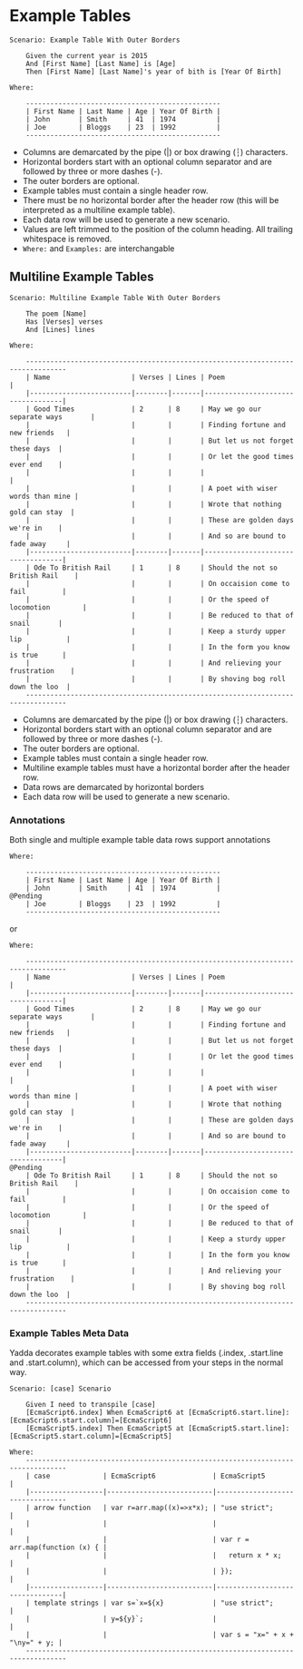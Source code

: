 # Example Tables
```
Scenario: Example Table With Outer Borders

    Given the current year is 2015
    And [First Name] [Last Name] is [Age]
    Then [First Name] [Last Name]'s year of bith is [Year Of Birth]

Where:

    ------------------------------------------------
    | First Name | Last Name | Age | Year Of Birth |
    | John       | Smith     | 41  | 1974          |
    | Joe        | Bloggs    | 23  | 1992          |
    ------------------------------------------------
```

- Columns are demarcated by the pipe (|) or box drawing (┆) characters.
- Horizontal borders start with an optional column separator and are followed by three or more dashes (-).
- The outer borders are optional.
- Example tables must contain a single header row.
- There must be no horizontal border after the header row (this will be interpreted as a multiline example table).
- Each data row will be used to generate a new scenario.
- Values are left trimmed to the position of the column heading. All trailing whitespace is removed.
- ```Where:``` and ```Examples:``` are interchangable

## Multiline Example Tables
```
Scenario: Multiline Example Table With Outer Borders

    The poem [Name]
    Has [Verses] verses
    And [Lines] lines

Where:

    --------------------------------------------------------------------------------
    | Name                    | Verses | Lines | Poem                              |
    |-------------------------|--------|-------|-----------------------------------|
    | Good Times              | 2      | 8     | May we go our separate ways       |
    |                         |        |       | Finding fortune and new friends   |
    |                         |        |       | But let us not forget these days  |
    |                         |        |       | Or let the good times ever end    |
    |                         |        |       |                                   |
    |                         |        |       | A poet with wiser words than mine |
    |                         |        |       | Wrote that nothing gold can stay  |
    |                         |        |       | These are golden days we're in    |
    |                         |        |       | And so are bound to fade away     |
    |-------------------------|--------|-------|-----------------------------------|
    | Ode To British Rail     | 1      | 8     | Should the not so British Rail    |
    |                         |        |       | On occaision come to fail         |
    |                         |        |       | Or the speed of locomotion        |
    |                         |        |       | Be reduced to that of snail       |
    |                         |        |       | Keep a sturdy upper lip           |
    |                         |        |       | In the form you know is true      |
    |                         |        |       | And relieving your frustration    |
    |                         |        |       | By shoving bog roll down the loo  |
    --------------------------------------------------------------------------------
```
- Columns are demarcated by the pipe (|) or box drawing (┆) characters.
- Horizontal borders start with an optional column separator and are followed by three or more dashes (-).
- The outer borders are optional.
- Example tables must contain a single header row.
- Multiline example tables must have a horizontal border after the header row.
- Data rows are demarcated by horizontal borders
- Each data row will be used to generate a new scenario.

### Annotations
Both single and multiple example table data rows support annotations

```
Where:

    ------------------------------------------------
    | First Name | Last Name | Age | Year Of Birth |
    | John       | Smith     | 41  | 1974          |
@Pending
    | Joe        | Bloggs    | 23  | 1992          |
    ------------------------------------------------
```
or

```
Where:

    --------------------------------------------------------------------------------
    | Name                    | Verses | Lines | Poem                              |
    |-------------------------|--------|-------|-----------------------------------|
    | Good Times              | 2      | 8     | May we go our separate ways       |
    |                         |        |       | Finding fortune and new friends   |
    |                         |        |       | But let us not forget these days  |
    |                         |        |       | Or let the good times ever end    |
    |                         |        |       |                                   |
    |                         |        |       | A poet with wiser words than mine |
    |                         |        |       | Wrote that nothing gold can stay  |
    |                         |        |       | These are golden days we're in    |
    |                         |        |       | And so are bound to fade away     |
    |-------------------------|--------|-------|-----------------------------------|
@Pending
    | Ode To British Rail     | 1      | 8     | Should the not so British Rail    |
    |                         |        |       | On occaision come to fail         |
    |                         |        |       | Or the speed of locomotion        |
    |                         |        |       | Be reduced to that of snail       |
    |                         |        |       | Keep a sturdy upper lip           |
    |                         |        |       | In the form you know is true      |
    |                         |        |       | And relieving your frustration    |
    |                         |        |       | By shoving bog roll down the loo  |
    --------------------------------------------------------------------------------
```

### Example Tables Meta Data
Yadda decorates example tables with some extra fields (<name>.index, <name>.start.line and <name>.start.column), which can be accessed from your steps in the normal way.
```
Scenario: [case] Scenario

    Given I need to transpile [case]
    [EcmaScript6.index] When EcmaScript6 at [EcmaScript6.start.line]:[EcmaScript6.start.column]=[EcmaScript6]
    [EcmaScript5.index] Then EcmaScript5 at [EcmaScript5.start.line]:[EcmaScript5.start.column]=[EcmaScript5]

Where:
    --------------------------------------------------------------------------------
    | case             | EcmaScript6              | EcmaScript5                    |
    |------------------|--------------------------|---------------------------------
    | arrow function   | var r=arr.map((x)=>x*x); | "use strict";                  |
    |                  |                          |                                |
    |                  |                          | var r = arr.map(function (x) { |
    |                  |                          |   return x * x;                |
    |                  |                          | });                            |
    |------------------|--------------------------|--------------------------------|
    | template strings | var s=`x=${x}            | "use strict";                  |
    |                  | y=${y}`;                 |                                |
    |                  |                          | var s = "x=" + x + "\ny=" + y; |
    --------------------------------------------------------------------------------
```


